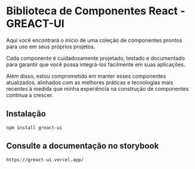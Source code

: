 # Biblioteca de Componentes React - GREACT-UI

Aqui você encontrará o início de uma coleção de componentes prontos para uso em seus próprios projetos. 

Cada componente é cuidadosamente projetado, testado e documentado para garantir que você possa integrá-los facilmente em suas aplicações. 

Além disso, estou comprometido em manter esses componentes atualizados, alinhados com as melhores práticas e tecnologias mais recentes à medida que minha experiência na construção de componentes continua a crescer.

## Instalação

`npm install greact-ui`

## Consulte a documentação no storybook

`https://greact-ui.vercel.app/`
